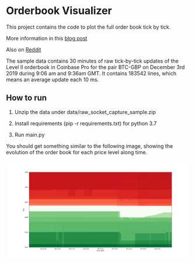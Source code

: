 # Orderbook Visualizer

This project contains the code to plot the full order book tick by tick.

More information in this [blog post](https://www.linkedin.com/pulse/high-frequency-trading-bitcoin-exchanges-part-ii-eduardo-pena-vina/)

Also on [Reddit](https://www.reddit.com/r/algotrading/comments/e958hf/full_order_book_showing_high_frequency_trading_in/)

The sample data contains 30 minutes of raw tick-by-tick updates of the Level II orderbook in Coinbase Pro for the pair BTC-GBP on December 3rd 2019 during 9:06 am and 9:36am GMT. It contains 183542 lines, which means an average update each 10 ms.


## How to run

1. Unzip the data under data/raw_socket_capture_sample.zip

2. Install requirements (pip -r requirements.txt) for python 3.7

3. Run main.py


You should get something similar to the following image, showing the evolution of the order book for each price level along time.

![Sample Output](output.png)
